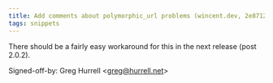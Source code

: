 ```yaml
---
title: Add comments about polymorphic_url problems (wincent.dev, 2e87120)
tags: snippets
---
```


There should be a fairly easy workaround for this in the next release (post 2.0.2).

Signed-off-by: Greg Hurrell &lt;greg@hurrell.net&gt;
